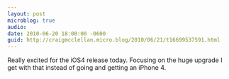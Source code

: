 ```yaml
---
layout: post
microblog: true
audio: 
date: 2010-06-20 18:00:00 -0600
guid: http://craigmcclellan.micro.blog/2010/06/21/t16699537591.html
---
```

Really excited for the iOS4 release today.  Focusing on the huge upgrade I get with that instead of going and getting an iPhone 4.
